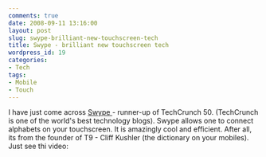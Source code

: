 ```yaml
---
comments: true
date: 2008-09-11 13:16:00
layout: post
slug: swype-brilliant-new-touchscreen-tech
title: Swype - brilliant new touchscreen tech
wordpress_id: 19
categories:
- Tech
tags:
- Mobile
- Touch
---
```


I have just come across [Swype ](http://www.swypeinc.com)- runner-up of TechCrunch 50. (TechCrunch is one of the world's best technology blogs). Swype allows one to connect alphabets on your touchscreen. It is amazingly cool and efficient. After all, its from the founder of T9 - Cliff Kushler (the dictionary on your mobiles). Just see thi video:  


